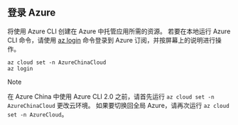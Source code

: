 ## <a name="sign-in-to-azure"></a>登录 Azure

将使用 Azure CLI 创建在 Azure 中托管应用所需的资源。 若要在本地运行 Azure CLI 命令，请使用 [az login](https://docs.azure.cn/zh-cn/cli/?view=azure-cli-latest#login) 命令登录到 Azure 订阅，并按屏幕上的说明进行操作。

```azurecli
az cloud set -n AzureChinaCloud
az login
```

> [!NOTE]
> 在 Azure China 中使用 Azure CLI 2.0 之前，请首先运行 `az cloud set -n AzureChinaCloud` 更改云环境。 如果要切换回全局 Azure，请再次运行 `az cloud set -n AzureCloud`。
<!--ms.date: 08/13/2018 -->